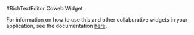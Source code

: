 #RichTextEditor Coweb Widget

For information on how to use this and other collaborative widgets in your application, see the documentation [here](http://opencoweb.org/ocwdocs/js/widgets.html).